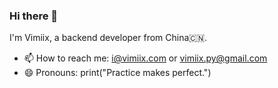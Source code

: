 ### Hi there 👋

<!--
**vimiix/vimiix** is a ✨ _special_ ✨ repository because its `README.md` (this file) appears on your GitHub profile.
-->

I'm Vimiix, a backend developer from China🇨🇳.

- 📫 How to reach me: i@vimiix.com or vimiix.py@gmail.com
- 😄 Pronouns: print("Practice makes perfect.")

